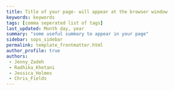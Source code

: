```yaml
---
title: Title of your page- will appear at the browser window 
keywords: keywords 
tags: [comma seperated list of tags]
last_updated: Month day, year
summary: "some useful summary to appear in your page"
sidebar: sops_sidebar
permalink: template_frontmatter.html  
author_profile: true
authors:
 - Jenny_Zadeh
 - Radhika_Khetani
 - Jessica_Holmes
 - Chris_Fields
---
```

